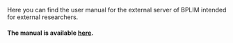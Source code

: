 Here you can find the user manual for the external server of BPLIM intended for external researchers.


#### The manual is available **[here](https://github.com/BPLIM/Manuals/blob/master/Guides/ExternalServer/External_Server_Manual.pdf)**.

